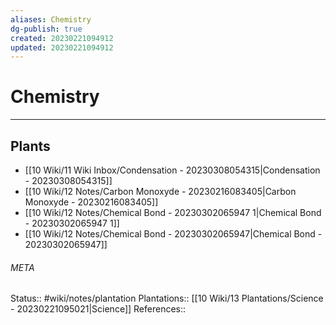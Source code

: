 ```yaml
---
aliases: Chemistry
dg-publish: true
created: 20230221094912
updated: 20230221094912
---
```

# Chemistry
---



## Plants
- [[10 Wiki/11 Wiki Inbox/Condensation - 20230308054315\|Condensation - 20230308054315]]
- [[10 Wiki/12 Notes/Carbon Monoxyde - 20230216083405\|Carbon Monoxyde - 20230216083405]]
- [[10 Wiki/12 Notes/Chemical Bond - 20230302065947 1\|Chemical Bond - 20230302065947 1]]
- [[10 Wiki/12 Notes/Chemical Bond - 20230302065947\|Chemical Bond - 20230302065947]]




###### META
Status:: #wiki/notes/plantation
Plantations:: [[10 Wiki/13 Plantations/Science - 20230221095021\|Science]]
References:: 
